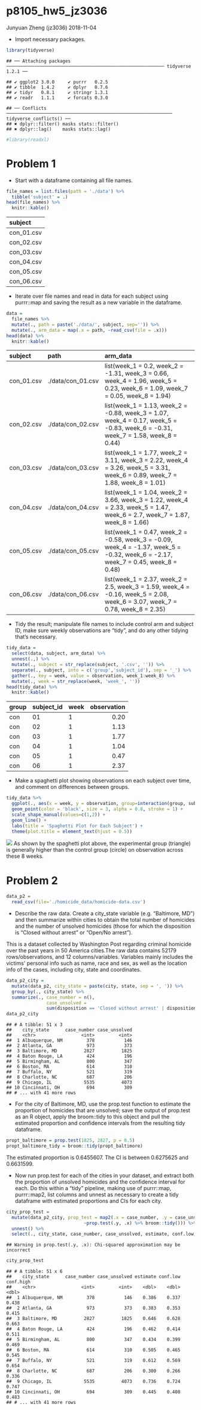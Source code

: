p8105\_hw5\_jz3036
================
Junyuan Zheng (jz3036)
2018-11-04

-   Import necessary packages.

``` r
library(tidyverse)
```

    ## ── Attaching packages ─────────────────────────────────────────────────────────── tidyverse 1.2.1 ──

    ## ✔ ggplot2 3.0.0     ✔ purrr   0.2.5
    ## ✔ tibble  1.4.2     ✔ dplyr   0.7.6
    ## ✔ tidyr   0.8.1     ✔ stringr 1.3.1
    ## ✔ readr   1.1.1     ✔ forcats 0.3.0

    ## ── Conflicts ────────────────────────────────────────────────────────────── tidyverse_conflicts() ──
    ## ✖ dplyr::filter() masks stats::filter()
    ## ✖ dplyr::lag()    masks stats::lag()

``` r
#library(readxl)
```

Problem 1
=========

-   Start with a dataframe containing all file names.

``` r
file_names = list.files(path = './data') %>%
  tibble('subject' = .)
head(file_names) %>% 
  knitr::kable() 
```

| subject     |
|:------------|
| con\_01.csv |
| con\_02.csv |
| con\_03.csv |
| con\_04.csv |
| con\_05.csv |
| con\_06.csv |

-   Iterate over file names and read in data for each subject using purrr::map and saving the result as a new variable in the dataframe.

``` r
data = 
  file_names %>% 
  mutate(., path = paste('./data/', subject, sep='')) %>% 
  mutate(., arm_data = map(.x = path, ~read_csv(file = .x)))
head(data) %>% 
  knitr::kable() 
```

| subject     | path               | arm\_data                                                                                                                                 |
|:------------|:-------------------|:------------------------------------------------------------------------------------------------------------------------------------------|
| con\_01.csv | ./data/con\_01.csv | list(week\_1 = 0.2, week\_2 = -1.31, week\_3 = 0.66, week\_4 = 1.96, week\_5 = 0.23, week\_6 = 1.09, week\_7 = 0.05, week\_8 = 1.94)      |
| con\_02.csv | ./data/con\_02.csv | list(week\_1 = 1.13, week\_2 = -0.88, week\_3 = 1.07, week\_4 = 0.17, week\_5 = -0.83, week\_6 = -0.31, week\_7 = 1.58, week\_8 = 0.44)   |
| con\_03.csv | ./data/con\_03.csv | list(week\_1 = 1.77, week\_2 = 3.11, week\_3 = 2.22, week\_4 = 3.26, week\_5 = 3.31, week\_6 = 0.89, week\_7 = 1.88, week\_8 = 1.01)      |
| con\_04.csv | ./data/con\_04.csv | list(week\_1 = 1.04, week\_2 = 3.66, week\_3 = 1.22, week\_4 = 2.33, week\_5 = 1.47, week\_6 = 2.7, week\_7 = 1.87, week\_8 = 1.66)       |
| con\_05.csv | ./data/con\_05.csv | list(week\_1 = 0.47, week\_2 = -0.58, week\_3 = -0.09, week\_4 = -1.37, week\_5 = -0.32, week\_6 = -2.17, week\_7 = 0.45, week\_8 = 0.48) |
| con\_06.csv | ./data/con\_06.csv | list(week\_1 = 2.37, week\_2 = 2.5, week\_3 = 1.59, week\_4 = -0.16, week\_5 = 2.08, week\_6 = 3.07, week\_7 = 0.78, week\_8 = 2.35)      |

-   Tidy the result; manipulate file names to include control arm and subject ID, make sure weekly observations are “tidy”, and do any other tidying that’s necessary.

``` r
tidy_data = 
  select(data, subject, arm_data) %>% 
  unnest(.,) %>%
  mutate(., subject = str_replace(subject, '.csv', '')) %>% 
  separate(., subject, into = c('group','subject_id'), sep = '_') %>% 
  gather(., key = week, value = observation, week_1:week_8) %>% 
  mutate(., week = str_replace(week, 'week_', ''))
head(tidy_data) %>% 
  knitr::kable() 
```

| group | subject\_id | week |  observation|
|:------|:------------|:-----|------------:|
| con   | 01          | 1    |         0.20|
| con   | 02          | 1    |         1.13|
| con   | 03          | 1    |         1.77|
| con   | 04          | 1    |         1.04|
| con   | 05          | 1    |         0.47|
| con   | 06          | 1    |         2.37|

-   Make a spaghetti plot showing observations on each subject over time, and comment on differences between groups.

``` r
tidy_data %>% 
  ggplot(., aes(x = week, y = observation, group=interaction(group, subject_id), color = subject_id, shape = group)) +
  geom_point(color = 'black', size = 3, alpha = 0.8, stroke = 1) +
  scale_shape_manual(values=c(1,2)) +
  geom_line() +
  labs(title = 'Spaghetti Plot for Each Subject') +
  theme(plot.title = element_text(hjust = 0.5))
```

![](p8105_hw5_jz3036_files/figure-markdown_github/spaghetti_plot-1.png) As shown by the spaghetti plot above, the experimental group (triangle) is generally higher than the control group (circle) on observation across these 8 weeks.

Problem 2
=========

``` r
data_p2 = 
  read_csv(file='./homicide_data/homicide-data.csv')
```

-   Describe the raw data. Create a city\_state variable (e.g. “Baltimore, MD”) and then summarize within cities to obtain the total number of homicides and the number of unsolved homicides (those for which the disposition is “Closed without arrest” or “Open/No arrest”).

This is a dataset collected by Washington Post regarding criminal homicide over the past years in 50 America cities.The raw data contains 52179 rows/observations, and 12 columns/variables. Variables mainly includes the victims' personal info such as name, race and sex, as well as the location info of the cases, including city, state and coordinates.

``` r
data_p2_city =  
  mutate(data_p2, city_state = paste(city, state, sep = ', ')) %>% 
  group_by(., city_state) %>% 
  summarize(., case_number = n(),
               case_unsolved = 
               sum(disposition == 'Closed without arrest' | disposition == 'Open/No arrest'))
data_p2_city
```

    ## # A tibble: 51 x 3
    ##    city_state      case_number case_unsolved
    ##    <chr>                 <int>         <int>
    ##  1 Albuquerque, NM         378           146
    ##  2 Atlanta, GA             973           373
    ##  3 Baltimore, MD          2827          1825
    ##  4 Baton Rouge, LA         424           196
    ##  5 Birmingham, AL          800           347
    ##  6 Boston, MA              614           310
    ##  7 Buffalo, NY             521           319
    ##  8 Charlotte, NC           687           206
    ##  9 Chicago, IL            5535          4073
    ## 10 Cincinnati, OH          694           309
    ## # ... with 41 more rows

-   For the city of Baltimore, MD, use the prop.test function to estimate the proportion of homicides that are unsolved; save the output of prop.test as an R object, apply the broom::tidy to this object and pull the estimated proportion and confidence intervals from the resulting tidy dataframe.

``` r
propt_baltimore = prop.test(1825, 2827, p = 0.5)
propt_baltimore_tidy = broom::tidy(propt_baltimore)
```

The estimated proportion is 0.6455607. The CI is between 0.6275625 and 0.6631599.

-   Now run prop.test for each of the cities in your dataset, and extract both the proportion of unsolved homicides and the confidence interval for each. Do this within a “tidy” pipeline, making use of purrr::map, purrr::map2, list columns and unnest as necessary to create a tidy dataframe with estimated proportions and CIs for each city.

``` r
city_prop_test = 
  mutate(data_p2_city, prop_test = map2(.x = case_number, .y = case_unsolved,
                             ~prop.test(.y, .x) %>% broom::tidy())) %>%
  unnest() %>% 
  select(., city_state, case_number, case_unsolved, estimate, conf.low, conf.high)
```

    ## Warning in prop.test(.y, .x): Chi-squared approximation may be incorrect

``` r
city_prop_test
```

    ## # A tibble: 51 x 6
    ##    city_state      case_number case_unsolved estimate conf.low conf.high
    ##    <chr>                 <int>         <int>    <dbl>    <dbl>     <dbl>
    ##  1 Albuquerque, NM         378           146    0.386    0.337     0.438
    ##  2 Atlanta, GA             973           373    0.383    0.353     0.415
    ##  3 Baltimore, MD          2827          1825    0.646    0.628     0.663
    ##  4 Baton Rouge, LA         424           196    0.462    0.414     0.511
    ##  5 Birmingham, AL          800           347    0.434    0.399     0.469
    ##  6 Boston, MA              614           310    0.505    0.465     0.545
    ##  7 Buffalo, NY             521           319    0.612    0.569     0.654
    ##  8 Charlotte, NC           687           206    0.300    0.266     0.336
    ##  9 Chicago, IL            5535          4073    0.736    0.724     0.747
    ## 10 Cincinnati, OH          694           309    0.445    0.408     0.483
    ## # ... with 41 more rows
